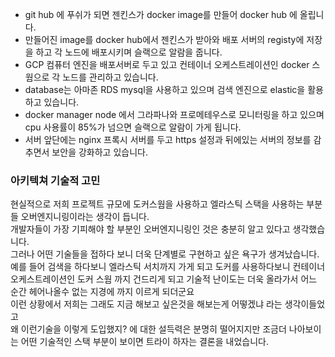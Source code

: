 - git hub 에 푸쉬가 되면 젠킨스가 docker image를 만들어 docker hub 에 올립니다.<br>
- 만들어진 image를 docker hub에서 젠킨스가 받아와 배포 서버의 registy에 저장을 하고 각 노드에 배포시키며 슬랙으로 알람을 줍니다. <br>
- GCP 컴퓨터 엔진을 배포서버로 두고 있고 컨테이너 오케스트레이션인 docker 스웜으로 각 노드를 관리하고 있습니다. 
- database는 아마존 RDS mysql을 사용하고 있으며 검색 엔진으로 elastic을 활용하고 있습니다. <br>
- docker manager node 에서 그라파나와 프로메테우스로 모니터링을 하고 있으며 cpu 사용률이 85%가 넘으면 슬랙으로 알람이 가게 됩니다.<br>
- 서버 앞단에는 nginx 프록시 서버를 두고 https 설정과 뒤에있는 서버의 정보를 감추면서 보안을 강화하고 있습니다.
  
### 아키텍쳐 기술적 고민

 현실적으로 저희 프로젝트 규모에 도커스웜을 사용하고 엘라스틱 스택을 사용하는 부분들 오버엔지니링이라는 생각이 듭니다.<br>
  개발자들이 가장 기피해야 할 부분인 오버엔지니링인 것은 충분히 알고 있다고 생각했습니다.<br>
  그러나 어떤 기술들을 접하다 보니 더욱 단계별로 구현하고 싶은 욕구가 생겨났습니다. 예를 들어 검색을 하다보니 엘라스틱 서치까지 가게 되고
  도커를 사용하다보니 컨테이너 오케스트레이션인 도커 스웜 까지 건드리게 되고 기술적 난이도는 더욱 올라가서 어느 순간 헤어나올수 없는 지경에 까지 이르게 되더군요<br>
  이런 상황에서 저희는 그래도 지금 해보고 싶은것을 해보는게 어떻겠냐 라는 생각이들었고<br>
  왜 이런기술을 이렇게 도입했지? 에 대한 설득력은 분명히 떨어지지만 조금더 나아보이는 어떤 기술적인 스택 부분이 보이면 트라이 하자는 결론을 내었습니다.<br>
  